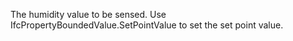 The humidity value to be sensed. Use IfcPropertyBoundedValue.SetPointValue to set the set point value.